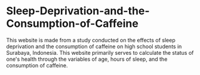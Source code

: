 # Sleep-Deprivation-and-the-Consumption-of-Caffeine
This website is made from a study conducted on the effects of sleep deprivation and the consumption of caffeine on high school students in Surabaya, Indonesia. This website primarily serves to calculate the status of one's health through the variables of age, hours of sleep, and the consumption of caffeine.
